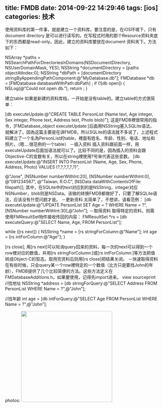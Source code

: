 title: FMDB
date: 2014-09-22 14:29:46
tags: [ios]
categories: 技术
---
使用资料库的第一件事，就是建立一个资料库。要注意的是，在iOS环境下，只有document directory 是可以进行读写的。在写程式时用的那个Resource资料夹底下的东西都是read-only。因此，建立的资料库要放在document 资料夹下。方法如下： 


NSArray \*paths = NSSearchPathForDirectoriesInDomains(NSDocumentDirectory, NSUserDomainMask, YES);
NSString \*documentDirectory = [paths objectAtIndex:0];
NSString \*dbPath = [documentDirectory stringByAppendingPathComponent:@"MyDatabase.db"];
FMDatabase \*db = [FMDatabase databaseWithPath:dbPath] ;
if (![db open]) {
   NSLog(@“Could not open db.”);
   return ;
}

建立table
如果是新建的资料库档，一开始是没有table的。建立table的方式很简单：

[db executeUpdate:@"CREATE TABLE PersonList (Name text, Age integer, Sex integer, Phone text, Address text, Photo blob)"];
这是FMDB裡很常用的指令，[FMDatabase_object executeUpdate:]后面用NSString塞入SQLite语法，就解决了。因為这篇主要是在讲FMDB，所以SQLite的语法就不多说了，上述程式码建立了一个名為PersonList的table，裡面有姓名、年龄、性别、电话、地址和照片。（嗯….很范例的一个table）
－插入资料
插入资料跟前面一样，用executeUpdate后面加语法就可以了。比较不同的是，因為插入的资料会跟Objective-C的变数有关，所以在string裡使用?号来代表这些变数。
[db executeUpdate:@"INSERT INTO PersonList (Name, Age, Sex, Phone, Address, Photo) VALUES (?,?,?,?,?,?)",

@"Jone", [NSNumber numberWithInt:20], [NSNumber numberWithInt:0], @“091234567”, @“Taiwan, R.O.C”, [NSData dataWithContentsOfFile: filepath]];
其中，在SQLite中的text对应到的是NSString，integer对应NSNumber，blob则是NSData。该做的转换FMDB都做好了，只要了解SQLite语法，应该没有什麼问题才是。
－更新资料
太简单了，不想讲，请看范例：
[db executeUpdate:@"UPDATE PersonList SET Age = ? WHERE Name = ?",[NSNumber numberWithInt:30],@“John”];
－取得资料
取得特定的资料，则需使用FMResultSet物件接收传回的内容：
FMResultSet \*rs = [db executeQuery:@"SELECT Name, Age, FROM PersonList"];

while ([rs next]) {
NSString \*name = [rs stringForColumn:@"Name"];
int age = [rs intForColumn:@"Age"];
}

[rs close];
用[rs next]可以轮询query回来的资料，每一次的next可以得到一个row裡对应的数值，并用[rs stringForColumn:]或[rs intForColumn:]等方法把值转成Object-C的型态。取用完资料后则用[rs close]把结果关闭。
－快速取得资料
在有些时候，只会query某一个row裡特定的一个数值（比方只是要找John的年龄），FMDB提供了几个比较简便的方法。这些方法定义在FMDatabaseAdditions.h，如果要使用，记得先import进来。
view sourceprint
//找地址
NSString \*address = [db stringForQuery:@"SELECT Address FROM PersonList WHERE Name = ?",@"John”];

//找年齡
int age = [db intForQuery:@"SELECT Age FROM PersonList WHERE Name = ?",@"John”];


photos:
<img src="/img/wallpaper-2572384.jpg" style="width: 300px;"/>

